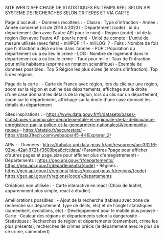 SITE WEB D'AFFICHAGE DE STATISTIQUES EN TEMPS RÉEL SELON API SYSTEME DE RECHERCHES SELON CRITERES ET VIA CARTE

Page d'acceuil :
	- Données récoltées :
		- Classe : Type d'infraction
		- Année : Année concerné (ici de 2016 à 2023)
		- Département (code) : id du département (lien avec l'autre API pour le nom)
		- Région (code) : id de la région (lien avec l'autre API pour le nom)
		- Unité de compte : L'unité de mesure utilisée (avec faits)
		- millPOP : ?
		- millLOG: ?
		- Faits : Nombre de fois que l'infraction a déjà eu lieu dans l'année
		- POP : Population du département où a eu lieu le crime
		- LOG : Nombre de logement dans le département où a eu lieu le crime
		- Taux pour mille : Taux de l'infraction pour mille habitants (exprimé en notation scientifique)
	- Exemple de données possibles : Top 5 Région les plus sûres (le moins d'infraction), Top 5 des régions

Page de la carte :
	- Carte de France avec région, lors du clic sur une région, zoom sur la région et outline des départements, affichage sur la droite d'une case donnant les détails de la région, lors du clic sur un département, zoom sur le département, affichage sur la droite d'une case donnant les détails du département

Sites inspirations :
	- https://www.data.gouv.fr/fr/datasets/bases-statistiques-communale-departementale-et-regionale-de-la-delinquance-enregistree-par-la-police-et-la-gendarmerie-nationales/#/community-reuses
	- https://statsio.fr/securestats/
	- https://data31tech.com/webapps/45-4K1Explorer_2/

APIs : 
	- Données : https://tabular-api.data.gouv.fr/api/resources/acc332f6-92be-42af-9721-f3609bea8cfc/data/
		(Paramètres ?page pour afficher d'autres pages et page_size pour afficher plus d'enregistrement)
	- Départements : https://geo.api.gouv.fr/departements/
					 https://geo.api.gouv.fr/departements/{code}
	- Régions : https://geo.api.gouv.fr/regions/
		    	https://geo.api.gouv.fr/regions/{code}
		    	https://geo.api.gouv.fr/regions/{code}/departements

Créations non utilisée :
	- Carte interactive en react (Choix de leaflet, apparemment plus simple, react à étudier)

Améliorations possibles :
	- Ajout de la recherche (tableau avec zone de recherche sur département, type de délits, etc) et de l'onglet statistiques (camembert, evolutions, etc)
	- Développement pour le mobile plus poussé
	- Carte : Couleur des régions et départements selon la dangerosité
	- Statistiques : Recherches de région et départements  (camembert, crime les plus présents), recherches de crimes précis (le département avec le plus de ce crime, camembert)